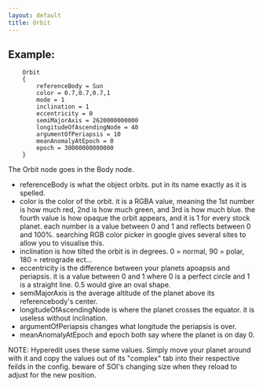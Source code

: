 ```yaml
---
layout: default
title: Orbit
---
```


<!--Subtitle: On Tycho and Prague-->
## Example:

        Orbit
        {
            referenceBody = Sun
            color = 0.7,0.7,0.7,1
            mode = 1
            inclination = 1
            eccentricity = 0
            semiMajorAxis = 2620000000000
            longitudeOfAscendingNode = 40
            argumentOfPeriapsis = 10
            meanAnomalyAtEpoch = 0
            epoch = 30000000000000
        }
  

The Orbit node goes in the Body node.   
* referenceBody is what the object orbits. put in its name exactly as it is spelled.   
* color is the color of the orbit. it is a RGBA value, meaning the 1st number is how much red, 2nd is how much green, and 3rd is how much blue. the fourth value is how opaque the orbit appears, and it is 1 for every stock planet. each number is a value between 0 and 1 and reflects between 0 and 100%. searching RGB color picker in google gives several sites to allow you to visualise this.  
* inclination is how tilted the orbit is in degrees. 0 = normal, 90 = polar, 180 = retrograde ect...
* eccentricity is the difference between your planets apoapsis and periapsis. it is a value between 0 and 1 where 0 is a perfect circle and 1 is a straight line. 0.5 would give an oval shape.   
* semiMajorAxis is the average altitude of the planet above its referencebody's center.   
* longitudeOfAscendingNode is where the planet crosses the equator. it is useless without inclination.  
* argumentOfPeriapsis changes what longitude the periapsis is over.  
* meanAnomalyAtEpoch and epoch both say where the planet is on day 0.  

NOTE: Hyperedit uses these same values. Simply move your planet around with it and copy the values out of its "complex" tab into their respective feilds in the config. beware of SOI's changing size when they reload to adjust for the new position.
